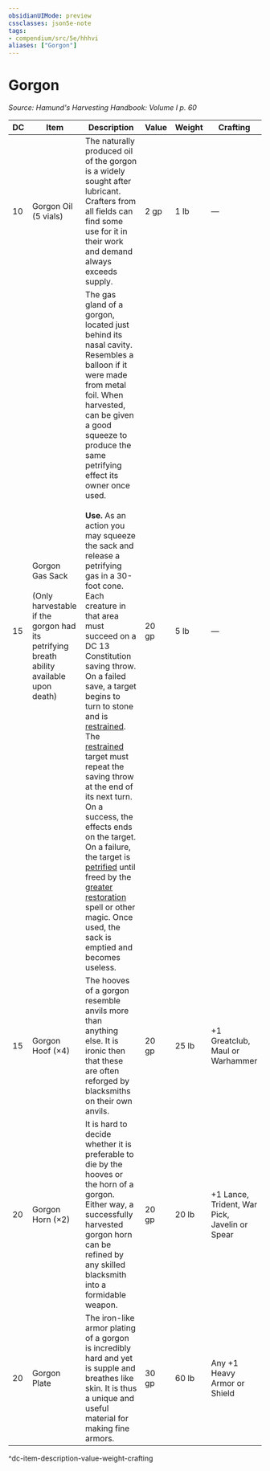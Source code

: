```yaml
---
obsidianUIMode: preview
cssclasses: json5e-note
tags:
- compendium/src/5e/hhhvi
aliases: ["Gorgon"]
---
```

# Gorgon
*Source: Hamund's Harvesting Handbook: Volume I p. 60* 

| DC | Item | Description | Value | Weight | Crafting |
|----|------|-------------|-------|--------|----------|
| 10 | Gorgon Oil (5 vials) | The naturally produced oil of the gorgon is a widely sought after lubricant. Crafters from all fields can find some use for it in their work and demand always exceeds supply. | 2 gp | 1 lb | — |
| 15 | Gorgon Gas Sack<br /><br />(Only harvestable if the gorgon had its petrifying breath ability available upon death) | The gas gland of a gorgon, located just behind its nasal cavity. Resembles a balloon if it were made from metal foil. When harvested, can be given a good squeeze to produce the same petrifying effect its owner once used.<br /><br />**Use.** As an action you may squeeze the sack and release a petrifying gas in a 30-foot cone. Each creature in that area must succeed on a DC 13 Constitution saving throw. On a failed save, a target begins to turn to stone and is [restrained](/compendium/rules/conditions.md#Restrained). The [restrained](/compendium/rules/conditions.md#Restrained) target must repeat the saving throw at the end of its next turn. On a success, the effects ends on the target. On a failure, the target is [petrified](/compendium/rules/conditions.md#Petrified) until freed by the [greater restoration](compendium/spells/greater-restoration.md) spell or other magic. Once used, the sack is emptied and becomes useless. | 20 gp | 5 lb | — |
| 15 | Gorgon Hoof (×4) | The hooves of a gorgon resemble anvils more than anything else. It is ironic then that these are often reforged by blacksmiths on their own anvils. | 20 gp | 25 lb | +1 Greatclub, Maul or Warhammer |
| 20 | Gorgon Horn (×2) | It is hard to decide whether it is preferable to die by the hooves or the horn of a gorgon. Either way, a successfully harvested gorgon horn can be refined by any skilled blacksmith into a formidable weapon. | 20 gp | 20 lb | +1 Lance, Trident, War Pick, Javelin or Spear |
| 20 | Gorgon Plate | The iron-like armor plating of a gorgon is incredibly hard and yet is supple and breathes like skin. It is thus a unique and useful material for making fine armors. | 30 gp | 60 lb | Any +1 Heavy Armor or Shield |
^dc-item-description-value-weight-crafting